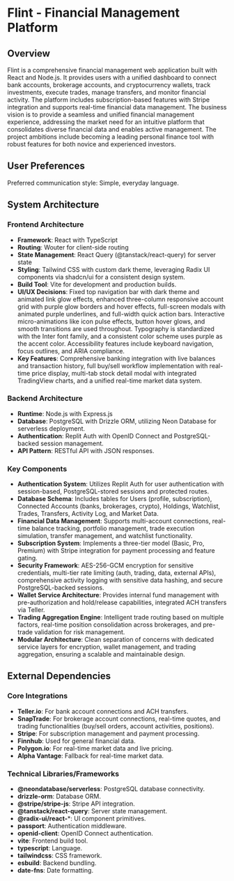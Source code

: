 # Flint - Financial Management Platform

## Overview
Flint is a comprehensive financial management web application built with React and Node.js. It provides users with a unified dashboard to connect bank accounts, brokerage accounts, and cryptocurrency wallets, track investments, execute trades, manage transfers, and monitor financial activity. The platform includes subscription-based features with Stripe integration and supports real-time financial data management. The business vision is to provide a seamless and unified financial management experience, addressing the market need for an intuitive platform that consolidates diverse financial data and enables active management. The project ambitions include becoming a leading personal finance tool with robust features for both novice and experienced investors.

## User Preferences
Preferred communication style: Simple, everyday language.

## System Architecture

### Frontend Architecture
- **Framework**: React with TypeScript
- **Routing**: Wouter for client-side routing
- **State Management**: React Query (@tanstack/react-query) for server state
- **Styling**: Tailwind CSS with custom dark theme, leveraging Radix UI components via shadcn/ui for a consistent design system.
- **Build Tool**: Vite for development and production builds.
- **UI/UX Decisions**: Fixed top navigation bar with dark theme and animated link glow effects, enhanced three-column responsive account grid with purple glow borders and hover effects, full-screen modals with animated purple underlines, and full-width quick action bars. Interactive micro-animations like icon pulse effects, button hover glows, and smooth transitions are used throughout. Typography is standardized with the Inter font family, and a consistent color scheme uses purple as the accent color. Accessibility features include keyboard navigation, focus outlines, and ARIA compliance.
- **Key Features**: Comprehensive banking integration with live balances and transaction history, full buy/sell workflow implementation with real-time price display, multi-tab stock detail modal with integrated TradingView charts, and a unified real-time market data system.

### Backend Architecture
- **Runtime**: Node.js with Express.js
- **Database**: PostgreSQL with Drizzle ORM, utilizing Neon Database for serverless deployment.
- **Authentication**: Replit Auth with OpenID Connect and PostgreSQL-backed session management.
- **API Pattern**: RESTful API with JSON responses.

### Key Components
- **Authentication System**: Utilizes Replit Auth for user authentication with session-based, PostgreSQL-stored sessions and protected routes.
- **Database Schema**: Includes tables for Users (profile, subscription), Connected Accounts (banks, brokerages, crypto), Holdings, Watchlist, Trades, Transfers, Activity Log, and Market Data.
- **Financial Data Management**: Supports multi-account connections, real-time balance tracking, portfolio management, trade execution simulation, transfer management, and watchlist functionality.
- **Subscription System**: Implements a three-tier model (Basic, Pro, Premium) with Stripe integration for payment processing and feature gating.
- **Security Framework**: AES-256-GCM encryption for sensitive credentials, multi-tier rate limiting (auth, trading, data, external APIs), comprehensive activity logging with sensitive data hashing, and secure PostgreSQL-backed sessions.
- **Wallet Service Architecture**: Provides internal fund management with pre-authorization and hold/release capabilities, integrated ACH transfers via Teller.
- **Trading Aggregation Engine**: Intelligent trade routing based on multiple factors, real-time position consolidation across brokerages, and pre-trade validation for risk management.
- **Modular Architecture**: Clean separation of concerns with dedicated service layers for encryption, wallet management, and trading aggregation, ensuring a scalable and maintainable design.

## External Dependencies

### Core Integrations
- **Teller.io**: For bank account connections and ACH transfers.
- **SnapTrade**: For brokerage account connections, real-time quotes, and trading functionalities (buy/sell orders, account activities, positions).
- **Stripe**: For subscription management and payment processing.
- **Finnhub**: Used for general financial data.
- **Polygon.io**: For real-time market data and live pricing.
- **Alpha Vantage**: Fallback for real-time market data.

### Technical Libraries/Frameworks
- **@neondatabase/serverless**: PostgreSQL database connectivity.
- **drizzle-orm**: Database ORM.
- **@stripe/stripe-js**: Stripe API integration.
- **@tanstack/react-query**: Server state management.
- **@radix-ui/react-***: UI component primitives.
- **passport**: Authentication middleware.
- **openid-client**: OpenID Connect authentication.
- **vite**: Frontend build tool.
- **typescript**: Language.
- **tailwindcss**: CSS framework.
- **esbuild**: Backend bundling.
- **date-fns**: Date formatting.